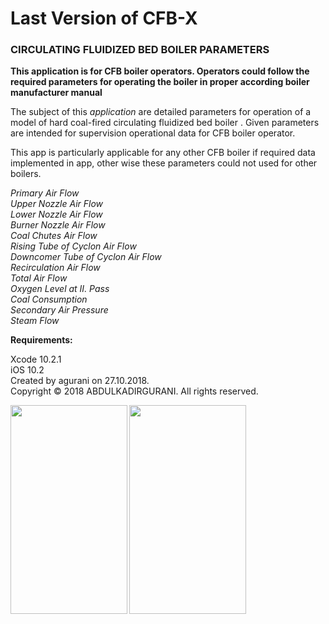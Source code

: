 
# Last Version of CFB-X 

### CIRCULATING FLUIDIZED BED BOILER PARAMETERS

**This application is for CFB boiler operators. Operators could follow the required parameters 
for operating the boiler in proper according boiler manufacturer manual**


The subject of this *application* are detailed parameters for operation of  a model of hard coal-fired  circulating fluidized bed boiler  .
Given parameters are intended for supervision operational data for CFB boiler operator.
 
This app is particularly applicable  for any other CFB boiler if required data implemented in app, other wise these parameters could not used for other boilers.
 

*Primary Air Flow* <br/>
*Upper Nozzle Air Flow* <br/>
*Lower Nozzle Air Flow* <br/>
*Burner Nozzle Air Flow* <br/>
*Coal Chutes Air Flow* <br/>
*Rising Tube of Cyclon Air Flow* <br/>
*Downcomer Tube of Cyclon Air Flow* <br/>
*Recirculation Air Flow* <br/>
*Total Air Flow* <br/>
*Oxygen Level at II. Pass* <br/>
*Coal Consumption* <br/>
*Secondary Air Pressure* <br/>
*Steam Flow* <br/>



**Requirements:**

Xcode 10.2.1 <br/>
iOS 10.2 <br/>
Created by agurani on 27.10.2018.<br/>
Copyright © 2018 ABDULKADIRGURANI. All rights reserved.

<a href="url"><img src="https://github.com/agurani/CFBx/blob/master/CFB/CFB/LScreen.png" align="left" height="334" width="187" ></a> 
<a href="url"><img src="https://github.com/agurani/CFBx/blob/master/CFB/CFB/IMG_3882.PNG" align="left" height="334" width="187" ></a> <br/>



